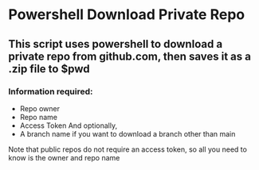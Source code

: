 # Powershell Download Private Repo

## This script uses powershell to download a private repo from github.com, then saves it as a .zip file to $pwd

### Information required:
- Repo owner
- Repo name
- Access Token
And optionally,
- A branch name if you want to download a branch other than main

Note that public repos do not require an access token, so all you need to know is the owner and repo name
